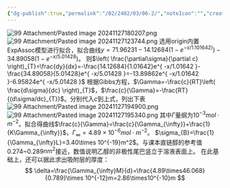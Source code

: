 ```yaml
---
{"dg-publish":true,"permalink":"/02/2402/03/06-2/","noteIcon":"","created":"2025-01-31T00:35","updated":"2025-07-01T13:38"}
---
```


![99 Attachment/Pasted image 20241127180207.png](/img/user/99%20Attachment/Pasted%20image%2020241127180207.png)
![99 Attachment/Pasted image 20241127123744.png](/img/user/99%20Attachment/Pasted%20image%2020241127123744.png)
选用origin内置ExpAssoc模型进行拟合，拟合曲线$y=71.96231-14.12684(1-e^{ -x/1.101642)})-34.89058(1-e^{ -x/5.01428 })$。
则$\left( \frac{\partial\sigma}{\partial c} \right)_{T}=\frac{dy}{dx}=-\frac{14.12684}{1.01642}e^{ -x/1.01642 }-\frac{34.89058}{5.01428}e^{ -x/5.01428 }=-13.89862e^{ -x/1.01642 }-6.95824e^{ -x/5.01428 }$
根据Gibbs方程，$\Gamma=-\frac{c}{RT}\left( \frac{d\sigma}{dc} \right)_{T}$，$\frac{c}{\Gamma}=-\frac{RT}{(d\sigma/dc)_{T}}$。分别代入$c$到上式，列出下表
![99 Attachment/Pasted image 20241127194900.png](/img/user/99%20Attachment/Pasted%20image%2020241127194900.png)
![99 Attachment/Pasted image 20241127195340.png](/img/user/99%20Attachment/Pasted%20image%2020241127195340.png)
其中$\Gamma$量纲为$10^{-3}mol\cdot m^{-2}$。拟合得曲线$\frac{c}{\Gamma}=\frac{c}{\Gamma_{\infty}}+\frac{1}{K\Gamma_{\infty}}$，$\Gamma_{\infty}=4.89\times 10^{-6}mol \cdot m^{-2}$。
$\sigma_{B}=\frac{1}{\Gamma_{\infty}L}=3.40\times 10^{-19}m^2$。与课本直链醇的参考值0.274~0.289$nm^2$接近，数值说明乙醇的非极性尾巴竖立于溶液表面上。
在此基础上，还可以据此求出吸附层的厚度：
$$
\delta=\frac{\Gamma_{\infty}M}{d}=\frac{4.89\times46.068}{0.789}\times 10^{-12}m=2.86\times10^{-10}m
$$
